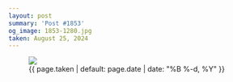 ```yaml
---
layout: post
summary: 'Post #1853'
og_image: 1853-1280.jpg
taken: August 25, 2024
---
```


<figure class="post">
<img sizes="(min-width: 700px) 50vw, calc(100vw - 2rem)" src="{{ site.assets_url }}/1853-640.jpg" srcset="{{ site.assets_url }}/1853-320.jpg 320w, {{ site.assets_url }}/1853-640.jpg 640w, {{ site.assets_url }}/1853-960.jpg 960w, {{ site.assets_url }}/1853-1280.jpg 1280w"/>
<figcaption>
<time>{{ page.taken | default: page.date | date: "%B %-d, %Y" }}</time>
</figcaption>
</figure>
